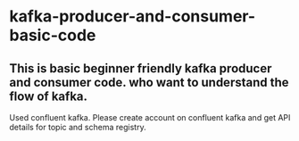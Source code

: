 # kafka-producer-and-consumer-basic-code
This is basic beginner friendly kafka producer and consumer code. who want to understand the flow of kafka.
--------------

Used confluent kafka.
Please create account on confluent kafka and get API details for topic and schema registry.
